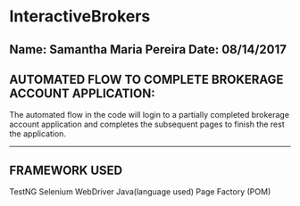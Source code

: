# InteractiveBrokers
Name: Samantha Maria Pereira                                                    Date: 08/14/2017
------------------------------------------------------------------------------------------------
AUTOMATED FLOW TO COMPLETE BROKERAGE ACCOUNT APPLICATION:
------------------------------------------------------------------------------------------------
The automated flow in the code will login to a partially completed brokerage account application 
and completes the subsequent pages to finish the rest the application.

------------------------------------------------------------------------------------------------ 
FRAMEWORK USED
------------------------------------------------------------------------------------------------
TestNG
Selenium WebDriver
Java(language used)
Page Factory (POM)
